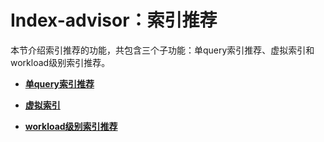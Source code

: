 # Index-advisor：索引推荐<a name="ZH-CN_TOPIC_0296549245"></a>

本节介绍索引推荐的功能，共包含三个子功能：单query索引推荐、虚拟索引和workload级别索引推荐。

-   **[单query索引推荐](单query索引推荐.md)**  

-   **[虚拟索引](虚拟索引.md)**  

-   **[workload级别索引推荐](workload级别索引推荐.md)**  


